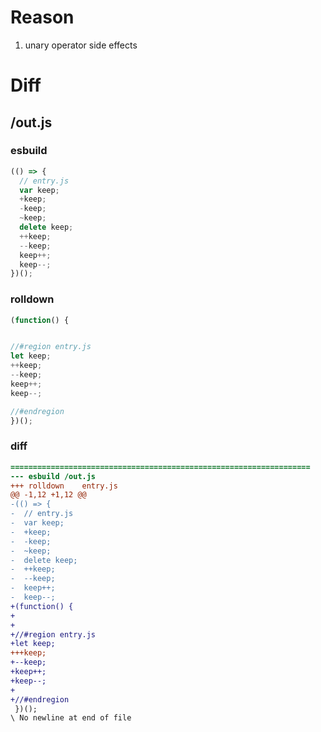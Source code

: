 # Reason
1. unary operator side effects
# Diff
## /out.js
### esbuild
```js
(() => {
  // entry.js
  var keep;
  +keep;
  -keep;
  ~keep;
  delete keep;
  ++keep;
  --keep;
  keep++;
  keep--;
})();
```
### rolldown
```js
(function() {


//#region entry.js
let keep;
++keep;
--keep;
keep++;
keep--;

//#endregion
})();
```
### diff
```diff
===================================================================
--- esbuild	/out.js
+++ rolldown	entry.js
@@ -1,12 +1,12 @@
-(() => {
-  // entry.js
-  var keep;
-  +keep;
-  -keep;
-  ~keep;
-  delete keep;
-  ++keep;
-  --keep;
-  keep++;
-  keep--;
+(function() {
+
+
+//#region entry.js
+let keep;
+++keep;
+--keep;
+keep++;
+keep--;
+
+//#endregion
 })();
\ No newline at end of file

```